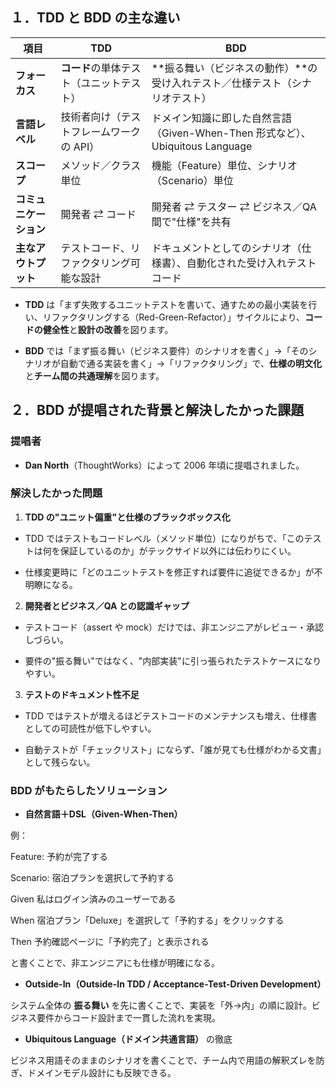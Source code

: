 ## １．TDD と BDD の主な違い

| 項目 | TDD | BDD |
|------|-----|-----|
| **フォーカス** | **コード**の単体テスト（ユニットテスト） | **振る舞い（ビジネスの動作）**の受け入れテスト／仕様テスト（シナリオテスト） |
| **言語レベル** | 技術者向け（テストフレームワークの API） | ドメイン知識に即した自然言語（Given-When-Then 形式など）、Ubiquitous Language |
| **スコープ** | メソッド／クラス単位 | 機能（Feature）単位、シナリオ（Scenario）単位 |
| **コミュニケーション** | 開発者 ⇄ コード | 開発者 ⇄ テスター ⇄ ビジネス／QA 間で"仕様"を共有 |
| **主なアウトプット** | テストコード、リファクタリング可能な設計 | ドキュメントとしてのシナリオ（仕様書）、自動化された受け入れテストコード |

* **TDD** は「まず失敗するユニットテストを書いて、通すための最小実装を行い、リファクタリングする（Red-Green-Refactor）」サイクルにより、**コードの健全性**と**設計の改善**を図ります。

* **BDD** では「まず振る舞い（ビジネス要件）のシナリオを書く」→「そのシナリオが自動で通る実装を書く」→「リファクタリング」で、**仕様の明文化**と**チーム間の共通理解**を図ります。

## ２．BDD が提唱された背景と解決したかった課題

### 提唱者

* **Dan North**（ThoughtWorks）によって 2006 年頃に提唱されました。

### 解決したかった問題

1. **TDD の"ユニット偏重"と仕様のブラックボックス化**

* TDD ではテストもコードレベル（メソッド単位）になりがちで、「このテストは何を保証しているのか」がテックサイド以外には伝わりにくい。

* 仕様変更時に「どのユニットテストを修正すれば要件に追従できるか」が不明瞭になる。

2. **開発者とビジネス／QA との認識ギャップ**

* テストコード（assert や mock）だけでは、非エンジニアがレビュー・承認しづらい。

* 要件の"振る舞い"ではなく、"内部実装"に引っ張られたテストケースになりやすい。

3. **テストのドキュメント性不足**

* TDD ではテストが増えるほどテストコードのメンテナンスも増え、仕様書としての可読性が低下しやすい。

* 自動テストが「チェックリスト」にならず、「誰が見ても仕様がわかる文書」として残らない。

### BDD がもたらしたソリューション

* **自然言語＋DSL（Given-When-Then）**

例：

Feature: 予約が完了する

Scenario: 宿泊プランを選択して予約する

Given 私はログイン済みのユーザーである

When 宿泊プラン「Deluxe」を選択して「予約する」をクリックする

Then 予約確認ページに「予約完了」と表示される

と書くことで、非エンジニアにも仕様が明確になる。

* **Outside-In（Outside-In TDD / Acceptance-Test-Driven Development）**

システム全体の **振る舞い** を先に書くことで、実装を「外→内」の順に設計。ビジネス要件からコード設計まで一貫した流れを実現。

* **Ubiquitous Language（ドメイン共通言語）** の徹底

ビジネス用語そのままのシナリオを書くことで、チーム内で用語の解釈ズレを防ぎ、ドメインモデル設計にも反映できる。

